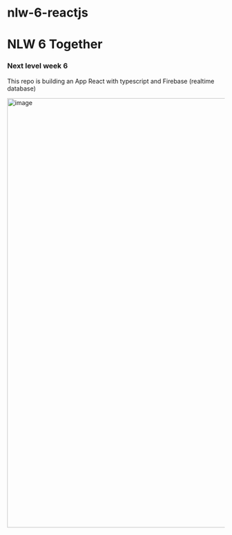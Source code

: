 # nlw-6-reactjs
# NLW 6 Together

### Next level week 6

This repo is building an App React with typescript and Firebase (realtime database)


<img width="994" alt="image" src="https://user-images.githubusercontent.com/28296276/123060811-f6c41200-d402-11eb-8599-9027b75a2413.png">

